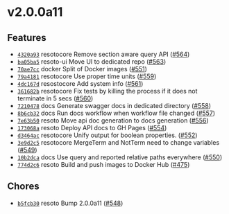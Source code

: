 # v2.0.0a11

## Features

- [`4320a93`](https://github.com/someengineering/resoto/commit/4320a93) <span class="badge badge--secondary">resotocore</span> Remove section aware query API ([#564](https://github.com/someengineering/resoto/pull/564))
- [`ba05ba5`](https://github.com/someengineering/resoto/commit/ba05ba5) <span class="badge badge--secondary">resoto-ui</span> Move UI to dedicated repo ([#563](https://github.com/someengineering/resoto/pull/563))
- [`70ae7cc`](https://github.com/someengineering/resoto/commit/70ae7cc) <span class="badge badge--secondary">docker</span> Split of Docker images ([#551](https://github.com/someengineering/resoto/pull/551))
- [`79a4181`](https://github.com/someengineering/resoto/commit/79a4181) <span class="badge badge--secondary">resotocore</span> Use proper time units ([#559](https://github.com/someengineering/resoto/pull/559))
- [`4dc167d`](https://github.com/someengineering/resoto/commit/4dc167d) <span class="badge badge--secondary">resostocore</span> Add system info ([#561](https://github.com/someengineering/resoto/pull/561))
- [`361682b`](https://github.com/someengineering/resoto/commit/361682b) <span class="badge badge--secondary">resotocore</span> Fix tests by killing the process if it does not terminate in 5 secs ([#560](https://github.com/someengineering/resoto/pull/560))
- [`7210478`](https://github.com/someengineering/resoto/commit/7210478) <span class="badge badge--secondary">docs</span> Generate swagger docs in dedicated directory ([#558](https://github.com/someengineering/resoto/pull/558))
- [`8b6cb32`](https://github.com/someengineering/resoto/commit/8b6cb32) <span class="badge badge--secondary">docs</span> Run docs workflow when workflow file changed ([#557](https://github.com/someengineering/resoto/pull/557))
- [`7e63b50`](https://github.com/someengineering/resoto/commit/7e63b50) <span class="badge badge--secondary">resoto</span> Move api doc generation to docs generation ([#556](https://github.com/someengineering/resoto/pull/556))
- [`173068a`](https://github.com/someengineering/resoto/commit/173068a) <span class="badge badge--secondary">resoto</span> Deploy API docs to GH Pages ([#554](https://github.com/someengineering/resoto/pull/554))
- [`d3464ac`](https://github.com/someengineering/resoto/commit/d3464ac) <span class="badge badge--secondary">resotocore</span> Unify output for boolean properties. ([#552](https://github.com/someengineering/resoto/pull/552))
- [`3e9d2c5`](https://github.com/someengineering/resoto/commit/3e9d2c5) <span class="badge badge--secondary">resotocore</span> MergeTerm and NotTerm need to change variables ([#549](https://github.com/someengineering/resoto/pull/549))
- [`10b2dca`](https://github.com/someengineering/resoto/commit/10b2dca) <span class="badge badge--secondary">docs</span> Use query and reported relative paths everywhere ([#550](https://github.com/someengineering/resoto/pull/550))
- [`774d2c6`](https://github.com/someengineering/resoto/commit/774d2c6) <span class="badge badge--secondary">resoto</span> Build and push images to Docker Hub ([#475](https://github.com/someengineering/resoto/pull/475))

## Chores

- [`b5fcb30`](https://github.com/someengineering/resoto/commit/b5fcb30) <span class="badge badge--secondary">resoto</span> Bump 2.0.0a11 ([#548](https://github.com/someengineering/resoto/pull/548))
